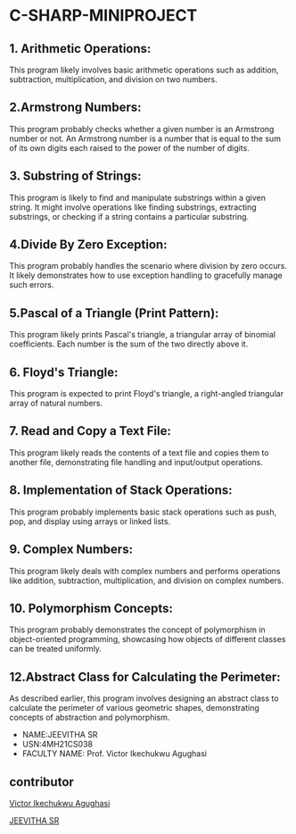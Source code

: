 # C-SHARP-MINIPROJECT
## 1. Arithmetic Operations:
This program likely involves basic arithmetic operations such as addition, subtraction, multiplication, and division on two numbers.

## 2.Armstrong Numbers:
This program probably checks whether a given number is an Armstrong number or not. An Armstrong number is a number that is equal to the sum of its own digits each raised to the power of the number of digits.

## 3. Substring of Strings:
This program is likely to find and manipulate substrings within a given string. It might involve operations like finding substrings, extracting substrings, or checking if a string contains a particular substring.

## 4.Divide By Zero Exception:
This program probably handles the scenario where division by zero occurs. It likely demonstrates how to use exception handling to gracefully manage such errors.

## 5.Pascal of a Triangle (Print Pattern):
This program likely prints Pascal's triangle, a triangular array of binomial coefficients. Each number is the sum of the two directly above it.

## 6. Floyd's Triangle:
This program is expected to print Floyd's triangle, a right-angled triangular array of natural numbers.

## 7. Read and Copy a Text File:
This program likely reads the contents of a text file and copies them to another file, demonstrating file handling and input/output operations.

## 8. Implementation of Stack Operations:
This program probably implements basic stack operations such as push, pop, and display using arrays or linked lists.

## 9. Complex Numbers:
This program likely deals with complex numbers and performs operations like addition, subtraction, multiplication, and division on complex numbers.

## 10. Polymorphism Concepts:
This program probably demonstrates the concept of polymorphism in object-oriented programming, showcasing how objects of different classes can be treated uniformly.

## 12.Abstract Class for Calculating the Perimeter:
As described earlier, this program involves designing an abstract class to calculate the perimeter of various geometric shapes, demonstrating concepts of abstraction and polymorphism.


 - NAME:JEEVITHA SR
 - USN:4MH21CS038
 - FACULTY NAME: Prof. Victor Ikechukwu Agughasi


## contributor
[Victor Ikechukwu Agughasi](https://github.com/Victor-Ikechukwu)

[JEEVITHA SR](https://github.com/jeevisr)
